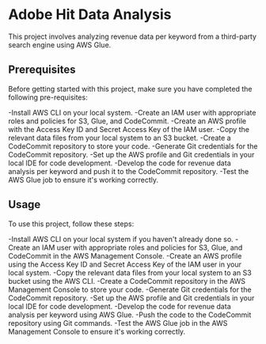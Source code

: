 # Adobe Hit Data Analysis

This project involves analyzing revenue data per keyword from a third-party search engine using AWS Glue.

## Prerequisites
Before getting started with this project, make sure you have completed the following pre-requisites:

-Install AWS CLI on your local system.
-Create an IAM user with appropriate roles and policies for S3, Glue, and CodeCommit.
-Create an AWS profile with the Access Key ID and Secret Access Key of the IAM user.
-Copy the relevant data files from your local system to an S3 bucket.
-Create a CodeCommit repository to store your code.
-Generate Git credentials for the CodeCommit repository.
-Set up the AWS profile and Git credentials in your local IDE for code development.
-Develop the code for revenue data analysis per keyword and push it to the CodeCommit repository.
-Test the AWS Glue job to ensure it's working correctly.

## Usage
To use this project, follow these steps:

-Install AWS CLI on your local system if you haven't already done so.
-Create an IAM user with appropriate roles and policies for S3, Glue, and CodeCommit in the AWS Management Console.
-Create an AWS profile using the Access Key ID and Secret Access Key of the IAM user in your local system.
-Copy the relevant data files from your local system to an S3 bucket using the AWS CLI.
-Create a CodeCommit repository in the AWS Management Console to store your code.
-Generate Git credentials for the CodeCommit repository.
-Set up the AWS profile and Git credentials in your local IDE for code development.
-Develop the code for revenue data analysis per keyword using AWS Glue.
-Push the code to the CodeCommit repository using Git commands.
-Test the AWS Glue job in the AWS Management Console to ensure it's working correctly.
 
